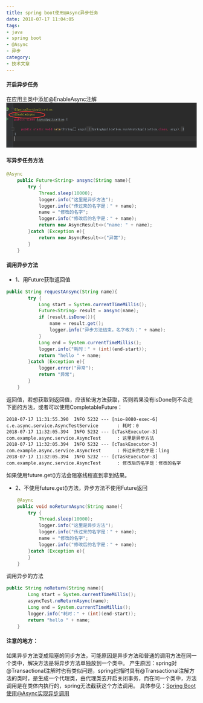 ```yaml
---
title: spring boot使用@Async异步任务
date: 2018-07-17 11:04:05
tags:
- java
- spring boot
- @Async
- 异步
category:
- 技术文章
---
```


#### 开启异步任务

在应用主类中添加@EnableAsync注解
![在应用主类中添加注解](image/QQ20180717111459.png)

#### 写异步任务方法
```java
@Async
    public Future<String> ansync(String name){
        try {
            Thread.sleep(10000);
            logger.info("这里是异步方法");
            logger.info("传过来的名字是：" + name);
            name = "修改的名字";
            logger.info("修改后的名字是：" + name);
            return new AsyncResult<>("name: " + name);
        }catch (Exception e){
            return new AsyncResult<>("异常");
        }
    }
```
#### 调用异步方法
* 1、用Future获取返回值
```java
public String requestAnsync(String name){
        try {
            Long start = System.currentTimeMillis();
            Future<String> result = ansync(name);
            if (result.isDone()){
                name = result.get();
                logger.info("异步方法结束，名字改为：" + name);
            }
            Long end = System.currentTimeMillis();
            logger.info("耗时：" + (int)(end-start));
            return "hello " + name;
        }catch (Exception e){
            logger.error("异常");
            return "异常";
        }
    }
```
返回值，若想获取到返回值，应该轮询方法获取，否则若果没有isDone则不会走下面的方法，或者可以使用CompletableFuture：
```
2018-07-17 11:31:55.390  INFO 5232 --- [nio-8080-exec-6] c.e.async.service.AsyncTestService       : 耗时：0
2018-07-17 11:32:05.394  INFO 5232 --- [cTaskExecutor-3] com.example.async.service.AsyncTest      : 这里是异步方法
2018-07-17 11:32:05.394  INFO 5232 --- [cTaskExecutor-3] com.example.async.service.AsyncTest      : 传过来的名字是：ling
2018-07-17 11:32:05.394  INFO 5232 --- [cTaskExecutor-3] com.example.async.service.AsyncTest      : 修改后的名字是：修改的名字
```

如果使用future.get()方法会阻塞线程直到拿到结果。
* 2、不使用future.get()方法，异步方法不使用Future返回
```java
    @Async
    public void noReturnAsync(String name){
        try {
            Thread.sleep(10000);
            logger.info("这里是异步方法");
            logger.info("传过来的名字是：" + name);
            name = "修改的名字";
            logger.info("修改后的名字是：" + name);
        }catch (Exception e){
        }
    }
```
调用异步的方法
```java
public String noReturn(String name){
        Long start = System.currentTimeMillis();
        asyncTest.noReturnAsync(name);
        Long end = System.currentTimeMillis();
        logger.info("耗时：" + (int)(end-start));
        return "hello " + name;
    }
```

#### 注意的地方：
如果异步方法变成阻塞的同步方法，可能原因是异步方法和普通的调用方法在同一个类中，解决方法是将异步方法单独放到一个类中。
产生原因：spring对@Transactional注解时也有类似问题，spring扫描时具有@Transactional注解方法的类时，是生成一个代理类，由代理类去开启关闭事务，而在同一个类中，方法调用是在类体内执行的，spring无法截获这个方法调用。
具体参见：[Spring Boot使用@Async实现异步调用](https://www.cnblogs.com/shihaiming/p/7825204.html)




